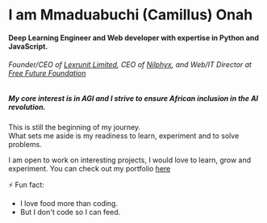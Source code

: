 # I am Mmaduabuchi (Camillus) Onah
#### Deep Learning Engineer and Web developer with expertise in Python and JavaScript.
###### Founder/CEO of [Lexrunit Limited](https://www.lexrunit.com), CEO of [Nilphyx](https://www.nilphyx.tech), and Web/IT Director at [Free Future Foundation](https://www.freefuturefoundation.org)

##### My core interest is in AGI and I strive to ensure African inclusion in the AI revolution.

This is still the beginning of my journey. <br>
What sets me aside is my readiness to learn, experiment and to solve problems.

I am open to work on interesting projects, I would love to learn, grow and experiment. You can check out my portfolio [here](https://buchi.codes)

⚡ Fun fact:
* I love food more than coding. 
* But I don't code so I can feed. 
<!--
**mconah/mconah** is a ✨ _special_ ✨ repository because its `README.md` (this file) appears on your GitHub profile.

Here are some ideas to get you started:

- 🔭 I’m currently working on ...
- 🌱 I’m currently learning ...
- 👯 I’m looking to collaborate on ...
- 🤔 I’m looking for help with ...
- 💬 Ask me about ...
- 📫 How to reach me: ...
- 😄 Pronouns: ...
- ⚡ Fun fact: ...
-->
